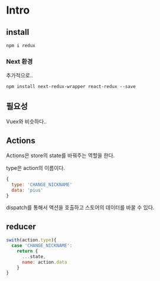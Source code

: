 # Intro

## install

`npm i redux`

### Next 환경
추가적으로.. 

`npm install next-redux-wrapper react-redux --save`

## 필요성

Vuex와 비슷하다..

## Actions

Actions은 store의 state를 바꿔주는 역할을 한다.

type은 action의 이름이다. 

```js
{
  type: 'CHANGE_NICKNAME'
  data: 'pius' 
}
```

dispatch를 통해서 액션을 호출하고 스토어의 데이터를 바꿀 수 있다. 

## reducer

```js
swith(action.type){
  case 'CHANGE_NICKNAME': 
    return {
      ...state,
      name: action.data
    } 
}
```